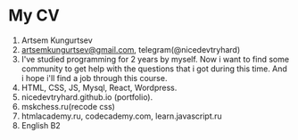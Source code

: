# My CV
1. Artsem Kungurtsev
2. artsemkungurtsev@gmail.com, telegram(@nicedevtryhard)
3. I've studied programming for 2 years by myself. Now i want to find some community to get help with the questions that i got during this time. And i hope i'll find a job through this course.
4. HTML, CSS, JS, Mysql, React, Wordpress.
5. nicedevtryhard.github.io (portfolio).
6. mskchess.ru(recode css)
7. htmlacademy.ru, codecademy.com, learn.javascript.ru
8. English B2
